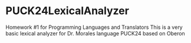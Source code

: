 # PUCK24LexicalAnalyzer
Homework #1 for Programming Languages and Translators
This is a very basic lexical analyzer for Dr. Morales language PUCK24 based on Oberon
